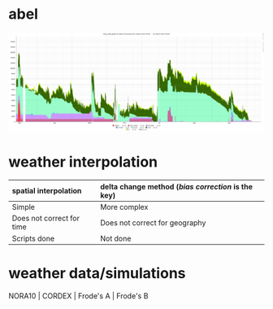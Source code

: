 abel
====

![queue](queue.svg)

weather interpolation
=====================

spatial interpolation     | delta change method (_bias correction_ is the key)
:-------------------------|:-------------------------------------------------
Simple                    | More complex
Does not correct for time | Does not correct for geography
Scripts done              | Not done











weather data/simulations
========================

NORA10   | CORDEX      | Frode's A    | Frode's B

